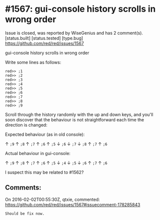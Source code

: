 
#1567: gui-console history scrolls in wrong order
================================================================================
Issue is closed, was reported by WiseGenius and has 2 comment(s).
[status.built] [status.tested] [type.bug]
<https://github.com/red/red/issues/1567>

gui-console history scrolls in wrong order

Write some lines as follows:

```
red>> ;1
red>> ;2
red>> ;3
red>> ;4
red>> ;5
red>> ;6
red>> ;7
red>> ;8
red>> ;9
```

Scroll through the history randomly with the up and down keys, and you'll soon discover that the behaviour is not straightforward each time the direction is changed:

Expected behaviour (as in old console):

&uarr;  `;9`
&uarr;  `;8`
&uarr;  `;7`
&uarr;  `;6`
&uarr;  `;5`
&darr;  `;6`
&darr;  `;7`
&darr;  `;8`
&uarr;  `;7`
&uarr;  `;6`

Actual behaviour in gui-console:

&uarr;  `;9`
&uarr;  `;8`
&uarr;  `;7`
&uarr;  `;6`
&uarr;  `;5`
&darr;  `;4`
&darr;  `;5`
&darr;  `;6`
&uarr;  `;7`
&uarr;  `;6`

I suspect this may be related to #1562?



Comments:
--------------------------------------------------------------------------------

On 2016-02-02T00:55:30Z, qtxie, commented:
<https://github.com/red/red/issues/1567#issuecomment-178285843>

    Should be fix now.

